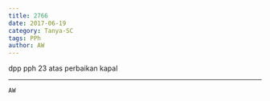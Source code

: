 ```yaml
---
title: 2766
date: 2017-06-19
category: Tanya-SC
tags: PPh
author: AW
---
```


dpp pph 23 atas perbaikan kapal

---



`AW`
